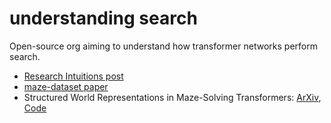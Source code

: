 # understanding search

Open-source org aiming to understand how transformer networks perform search.

- [Research Intuitions post](https://www.alignmentforum.org/posts/svuawhk64eF8fGv6c/understanding-mesa-optimization-using-toy-models)
- [maze-dataset paper](https://arxiv.org/abs/2309.10498)
- Structured World Representations in Maze-Solving Transformers: [ArXiv](https://arxiv.org/abs/2312.02566), [Code](https://github.com/understanding-search/structured-representations-maze-transformers)

